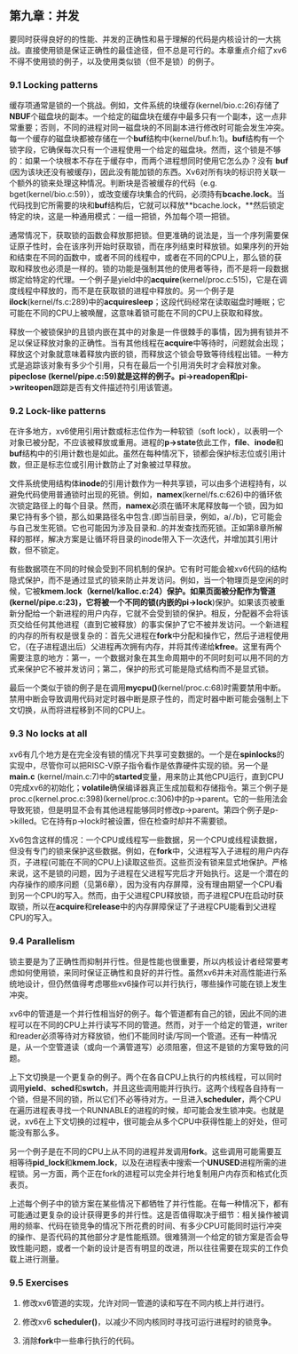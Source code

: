 ## 第九章：并发

要同时获得良好的的性能、并发的正确性和易于理解的代码是内核设计的一大挑战。直接使用锁是保证正确性的最佳途径，但不总是可行的。本章重点介绍了xv6不得不使用锁的例子，以及使用类似锁（但不是锁）的例子。

### 9.1 Locking patterns

缓存项通常是锁的一个挑战。例如，文件系统的块缓存(kernel/bio.c:26)存储了**NBUF**个磁盘块的副本。一个给定的磁盘块在缓存中最多只有一个副本，这一点非常重要；否则，不同的进程对同一磁盘块的不同副本进行修改时可能会发生冲突。每一个缓存的磁盘块都被存储在一个**buf**结构中(kernel/buf.h:1)。**buf**结构有一个锁字段，它确保每次只有一个进程使用一个给定的磁盘块。然而，这个锁是不够的：如果一个块根本不存在于缓存中，而两个进程想同时使用它怎么办？没有 **buf** (因为该块还没有被缓存)，因此没有能加锁的东西。Xv6对所有块的标识符关联一个额外的锁来处理这种情况。判断块是否被缓存的代码（e.g.  bget(kernel/bio.c:59)），或改变缓存块集合的代码，必须持有**bcache.lock**。当代码找到它所需要的块和**buf**结构后，它就可以释放**bcache.lock，**然后锁定特定的块，这是一种通用模式：一组一把锁，外加每个项一把锁。

通常情况下，获取锁的函数会释放那把锁。但更准确的说法是，当一个序列需要保证原子性时，会在该序列开始时获取锁，而在序列结束时释放锁。如果序列的开始和结束在不同的函数中，或者不同的线程中，或者在不同的CPU上，那么锁的获取和释放也必须是一样的。锁的功能是强制其他的使用者等待，而不是将一段数据绑定给特定的代理。一个例子是yield中的**acquire**(kernel/proc.c:515)，它是在调度线程中释放的，而不是在获取锁的进程中释放的。另一个例子是**ilock**(kernel/fs.c:289)中的**acquiresleep**；这段代码经常在读取磁盘时睡眠；它可能在不同的CPU上被唤醒，这意味着锁可能在不同的CPU上获取和释放。

释放一个被锁保护的且锁内嵌在其中的对象是一件很棘手的事情，因为拥有锁并不足以保证释放对象的正确性。当有其他线程在**acquire**中等待时，问题就会出现；释放这个对象就意味着释放内嵌的锁，而释放这个锁会导致等待线程出错。一种方式是追踪该对象有多少个引用，只有在最后一个引用消失时才会释放对象。**pipeclose (kernel/pipe.c:59)**就是这样的例子。**pi->readopen**和**pi->writeopen**跟踪是否有文件描述符引用该管道。

### 9.2 Lock-like patterns

在许多地方，xv6使用引用计数或标志位作为一种软锁（soft lock），以表明一个对象已被分配，不应该被释放或重用。进程的**p->state**依此工作，**file**、**inode**和**buf**结构中的引用计数也是如此。虽然在每种情况下，锁都会保护标志位或引用计数，但正是标志位或引用计数防止了对象被过早释放。  

文件系统使用结构体**inode**的引用计数作为一种共享锁，可以由多个进程持有，以避免代码使用普通锁时出现的死锁。例如，**namex**(kernel/fs.c:626)中的循环依次锁定路径上的每个目录。然而，**namex**必须在循环末尾释放每一个锁，因为如果它持有多个锁，那么如果路径名中包含.(即当前目录，例如，a/./b)，它可能会与自己发生死锁。它也可能因为涉及目录和..的并发查找而死锁。正如第8章所解释的那样，解决方案是让循环将目录的inode带入下一次迭代，并增加其引用计数，但不锁定。

有些数据项在不同的时候会受到不同机制的保护。它有时可能会被xv6代码的结构隐式保护，而不是通过显式的锁来防止并发访问。例如，当一个物理页是空闲的时候，它被**kmem.lock（kernel/kalloc.c:24）**保护。如果页面被分配作为管道(kernel/pipe.c:23)，它将被一个不同的锁(内嵌的**pi->lock**)保护。如果该页被重新分配给一个新进程的用户内存，它就不会受到锁的保护。相反，分配器不会将该页交给任何其他进程（直到它被释放）的事实保护了它不被并发访问。一个新进程的内存的所有权是很复杂的：首先父进程在**fork**中分配和操作它，然后子进程使用它，（在子进程退出后）父进程再次拥有内存，并将其传递给**kfree**。这里有两个需要注意的地方：第一，一个数据对象在其生命周期中的不同时刻可以用不同的方式来保护它不被并发访问；第二，保护的形式可能是隐式结构而不是显式锁。

最后一个类似于锁的例子是在调用**mycpu()**(kernel/proc.c:68)时需要禁用中断。禁用中断会导致调用代码对定时器中断是原子性的，而定时器中断可能会强制上下文切换，从而将进程移到不同的CPU上。

### 9.3 No locks at all

xv6有几个地方是在完全没有锁的情况下共享可变数据的。一个是在**spinlocks**的实现中，尽管你可以把RISC-V原子指令看作是依靠硬件实现的锁。另一个是**main.c** (kernel/main.c:7)中的**started**变量，用来防止其他CPU运行，直到CPU 0完成xv6的初始化；**volatile**确保编译器真正生成加载和存储指令。第三个例子是proc.c(kernel.proc.c:398)(kernel/proc.c:306)中的p->parent。它的一些用法会导致死锁，但是明显不会有其他进程能够同时修改p->parent。第四个例子是p->killed。它在持有p->lock时被设置，但在检查时却并不需要锁。

Xv6包含这样的情况：一个CPU或线程写一些数据，另一个CPU或线程读数据，但没有专门的锁来保护这些数据。例如，在**fork**中，父进程写入子进程的用户内存页，子进程(可能在不同的CPU上)读取这些页。这些页没有锁来显式地保护。严格来说，这不是锁的问题，因为子进程在父进程写完后才开始执行。这是一个潜在的内存操作的顺序问题（见第6章），因为没有内存屏障，没有理由期望一个CPU看到另一个CPU的写入。然而，由于父进程CPU释放锁，而子进程CPU在启动时获取锁，所以在**acquire**和**release**中的内存屏障保证了子进程CPU能看到父进程CPU的写入。

### 9.4 Parallelism

锁主要是为了正确性而抑制并行性。但是性能也很重要，所以内核设计者经常要考虑如何使用锁，来同时保证正确性和良好的并行性。虽然xv6并未对高性能进行系统地设计，但仍然值得考虑哪些xv6操作可以并行执行，哪些操作可能在锁上发生冲突。

xv6中的管道是一个并行性相当好的例子。每个管道都有自己的锁，因此不同的进程可以在不同的CPU上并行读写不同的管道。然而，对于一个给定的管道，writer和reader必须等待对方释放锁，他们不能同时读/写同一个管道。还有一种情况是，从一个空管道读（或向一个满管道写）必须阻塞，但这不是锁的方案导致的问题。

上下文切换是一个更复杂的例子。两个在各自CPU上执行的内核线程，可以同时调用**yield**、**sched**和**swtch**，并且这些调用能并行执行。这两个线程各自持有一个锁，但是不同的锁，所以它们不必等待对方。一旦进入**scheduler**，两个CPU在遍历进程表寻找一个RUNNABLE的进程的时候，却可能会发生锁冲突。也就是说，xv6在上下文切换的过程中，很可能会从多个CPU中获得性能上的好处，但可能没有那么多。

另一个例子是在不同的CPU上从不同的进程并发调用**fork**。这些调用可能需要互相等待**pid_lock**和**kmem.lock**，以及在进程表中搜索一个**UNUSED**进程所需的进程锁。另一方面，两个正在fork的进程可以完全并行地复制用户内存页和格式化页表页。

上述每个例子中的锁方案在某些情况下都牺牲了并行性能。在每一种情况下，都有可能通过更复杂的设计获得更多的并行性。这是否值得取决于细节：相关操作被调用的频率、代码在锁竞争的情况下所花费的时间、有多少CPU可能同时运行冲突的操作、是否代码的其他部分才是性能瓶颈。很难猜测一个给定的锁方案是否会导致性能问题，或者一个新的设计是否有明显的改进，所以往往需要在现实的工作负载上进行测量。

### 9.5 Exercises

1. 修改xv6管道的实现，允许对同一管道的读和写在不同内核上并行进行。

2. 修改xv6 **scheduler()**，以减少不同内核同时寻找可运行进程时的锁竞争。

3. 消除**fork**中一些串行执行的代码。
